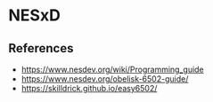 # NESxD

## References
- https://www.nesdev.org/wiki/Programming_guide
- https://www.nesdev.org/obelisk-6502-guide/
- https://skilldrick.github.io/easy6502/
